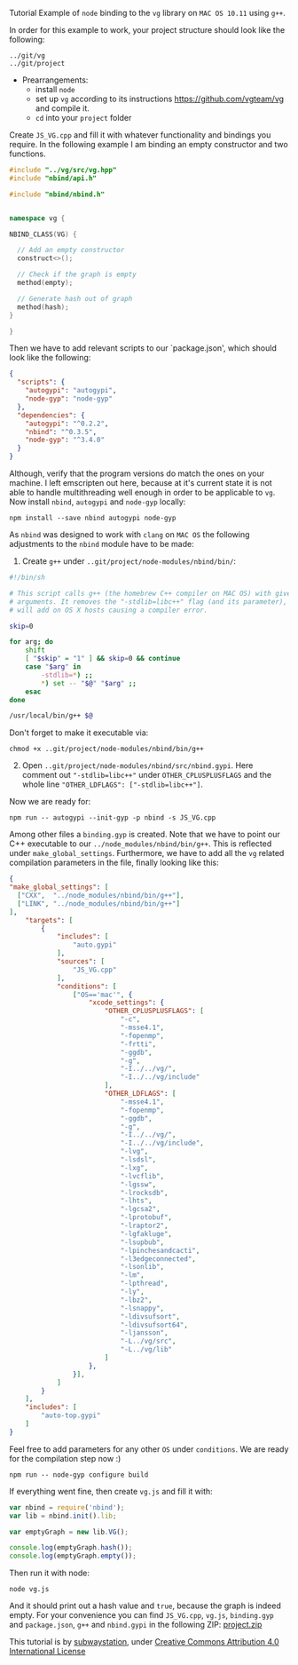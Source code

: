 Tutorial Example of `node` binding to the `vg` library on `MAC OS 10.11` using `g++`.

In order for this example to work, your project structure should look like the following:

    ../git/vg
    ../git/project

- Prearrangements:
    - install `node`
    - set up `vg` according to its instructions https://github.com/vgteam/vg and compile it.
    - `cd` into your `project` folder

Create `JS_VG.cpp` and fill it with whatever functionality and bindings you require. In the following example I am binding an empty constructor and two functions.
```CPP
#include "../vg/src/vg.hpp"
#include "nbind/api.h"

#include "nbind/nbind.h"


namespace vg {

NBIND_CLASS(VG) {

  // Add an empty constructor
  construct<>();

  // Check if the graph is empty
  method(empty);

  // Generate hash out of graph
  method(hash);
}

}
```

Then we have to add relevant scripts to our `package.json', which should look like the following:
```JSON
{
  "scripts": {
    "autogypi": "autogypi",
    "node-gyp": "node-gyp"
  },
  "dependencies": {
    "autogypi": "^0.2.2",
    "nbind": "^0.3.5",
    "node-gyp": "^3.4.0"
  }
}
```
Although, verify that the program versions do match the ones on your machine. I left emscripten out here, because at it's current state it is not able to handle multithreading well enough in order to be applicable to `vg`.
Now install `nbind`, `autogypi` and `node-gyp` locally:

    npm install --save nbind autogypi node-gyp

As `nbind` was designed to work with `clang` on `MAC OS` the following adjustments to the `nbind` module have to be made:

1) Create `g++` under `..git/project/node-modules/nbind/bin/`:
```bash
#!/bin/sh

# This script calls g++ (the homebrew C++ compiler on MAC OS) with given command line
# arguments. It removes the "-stdlib=libc++" flag (and its parameter), which node-gyp
# will add on OS X hosts causing a compiler error.

skip=0

for arg; do
    shift
    [ "$skip" = "1" ] && skip=0 && continue
    case "$arg" in
        -stdlib=*) ;;
        *) set -- "$@" "$arg" ;;
    esac
done

/usr/local/bin/g++ $@
```
Don't forget to make it executable via:

    chmod +x ..git/project/node-modules/nbind/bin/g++

2) Open `..git/project/node-modules/nbind/src/nbind.gypi`. Here comment out `"-stdlib=libc++"` under `OTHER_CPLUSPLUSFLAGS` and the whole line `"OTHER_LDFLAGS": ["-stdlib=libc++"]`.

Now we are ready for:

    npm run -- autogypi --init-gyp -p nbind -s JS_VG.cpp

Among other files a `binding.gyp` is created. Note that we have to point our C++ executable to our `../node_modules/nbind/bin/g++`. This is reflected under `make_global_settings`. Furthermore, we have to add all the `vg` related compilation parameters in the file, finally looking like this:
```JSON
{
"make_global_settings": [
  ["CXX",  "../node_modules/nbind/bin/g++"],
  ["LINK", "../node_modules/nbind/bin/g++"]
],
	"targets": [
		{
			"includes": [
				"auto.gypi"
			],
			"sources": [
				"JS_VG.cpp"
			],
			"conditions": [
				["OS=='mac'", {
					"xcode_settings": {
						"OTHER_CPLUSPLUSFLAGS": [
							"-c",
							"-msse4.1",
							"-fopenmp",
							"-frtti",
							"-ggdb",
							"-g",
							"-I../../vg/",
							"-I../../vg/include"
			    		],
						"OTHER_LDFLAGS": [
							"-msse4.1",
							"-fopenmp",
							"-ggdb",
							"-g",
							"-I../../vg/",
							"-I../../vg/include",
                            "-lvg",
                            "-lsdsl",
                            "-lxg",
                            "-lvcflib",
                            "-lgssw",
                            "-lrocksdb",
                            "-lhts",
                            "-lgcsa2",
                            "-lprotobuf",
                            "-lraptor2",
                            "-lgfakluge",
                            "-lsupbub",
                            "-lpinchesandcacti",
                            "-l3edgeconnected",
                            "-lsonlib",
							"-lm",
							"-lpthread",
							"-ly",
							"-lbz2",
							"-lsnappy",
							"-ldivsufsort",
							"-ldivsufsort64",
							"-ljansson",
							"-L../vg/src",
							"-L../vg/lib"
						]
					},
				}],
			]
		}
	],
	"includes": [
		"auto-top.gypi"
	]
}
```
Feel free to add parameters for any other `OS` under `conditions`.
We are ready for the compilation step now :)

    npm run -- node-gyp configure build

If everything went fine, then create `vg.js` and fill it with:

```JAVASCRIPT
var nbind = require('nbind');
var lib = nbind.init().lib;

var emptyGraph = new lib.VG();

console.log(emptyGraph.hash());
console.log(emptyGraph.empty());
```

Then run it with node:

    node vg.js

And it should print out a hash value and `true`, because the graph is indeed empty.
For your convenience you can find `JS_VG.cpp`, `vg.js`, `binding.gyp` and `package.json`, `g++` and `nbind.gypi` in the following ZIP:
[project.zip](https://github.com/charto/nbind/files/597297/project.zip)

This tutorial is by [subwaystation](https://github.com/subwaystation),
under [Creative Commons Attribution 4.0 International License](http://creativecommons.org/licenses/by/4.0/)

